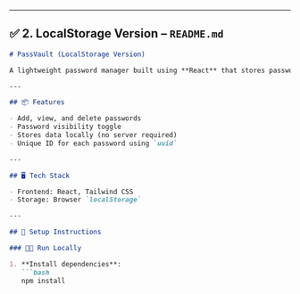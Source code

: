 
---

## ✅ 2. **LocalStorage Version – `README.md`**

```markdown
# PassVault (LocalStorage Version)

A lightweight password manager built using **React** that stores passwords locally in the browser using `localStorage`.

---

## 📦 Features

- Add, view, and delete passwords
- Password visibility toggle
- Stores data locally (no server required)
- Unique ID for each password using `uuid`

---

## 🖥️ Tech Stack

- Frontend: React, Tailwind CSS
- Storage: Browser `localStorage`

---

## 🚀 Setup Instructions

### 🧑‍💻 Run Locally

1. **Install dependencies**:
   ```bash
   npm install
